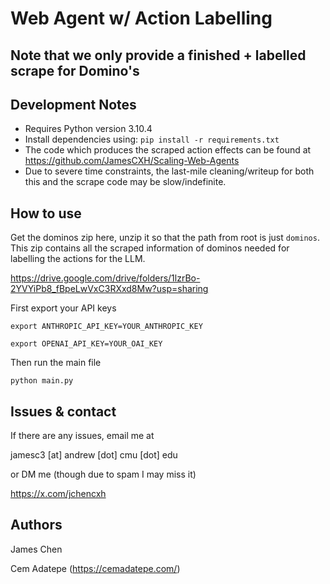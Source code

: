 # Web Agent w/ Action Labelling

## Note that we only provide a finished + labelled scrape for Domino's

## Development Notes

- Requires Python version 3.10.4
- Install dependencies using: `pip install -r requirements.txt`
- The code which produces the scraped action effects can be found at https://github.com/JamesCXH/Scaling-Web-Agents
- Due to severe time constraints, the last-mile cleaning/writeup for both this and the scrape code may be slow/indefinite.

## How to use
Get the dominos zip here, unzip it so that the path from root is just `dominos`. This zip contains all the scraped information of dominos needed for labelling the actions for the LLM.


https://drive.google.com/drive/folders/1lzrBo-2YVYiPb8_fBpeLwVxC3RXxd8Mw?usp=sharing


First export your API keys

`export ANTHROPIC_API_KEY=YOUR_ANTHROPIC_KEY`

`export OPENAI_API_KEY=YOUR_OAI_KEY`

Then run the main file

`python main.py`


## Issues & contact
If there are any issues, email me at

jamesc3 [at] andrew [dot] cmu [dot] edu

or DM me (though due to spam I may miss it)

https://x.com/jchencxh

## Authors
James Chen

Cem Adatepe (https://cemadatepe.com/)
